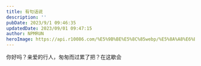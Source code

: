 ```yaml
---
title: 有句话说
description: ''
pubDate: 2023/9/1 09:46:35
updatedDate: 2023/09/01 09:47:15
author: NPMRUN
heroImage: https://api.r10086.com/%E5%9B%BE%E5%8C%85webp/%E5%8A%A8%E6%BC%AB%E7%BB%BC%E5%90%882/69804197_p0.webp
---
```


你好吗？亲爱的行人，匆匆而过累了把？在这歇会
